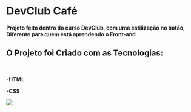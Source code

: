 <h1>DevClub Café</h1>

<p><b>Projeto feito dentro do curso DevClub, com uma estilização no botão, Diferente para quem está aprendendo o Front-and </b></p>

<h2>O Projeto foi Criado com as Tecnologias:</h2>
<br>

<p><b>-HTML</b></p>
<p><b>-CSS</b></p>

<img src="https://github.com/RubianoMenezes/Esquenta/blob/main/img/DevCaf%C3%A9.jpeg" />

